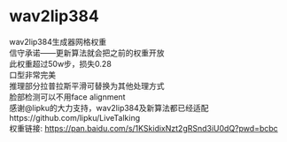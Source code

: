 # wav2lip384
wav2lip384生成器网格权重   
信守承诺——更新算法就会把之前的权重开放  
此权重超过50w步，损失0.28  
口型非常完美  
推理部分拉普拉斯平滑可替换为其他处理方式  
脸部检测可以不用face alignment   
感谢@lipku的大力支持，wav2lip384及新算法都已经适配https://github.com/lipku/LiveTalking        
权重链接: https://pan.baidu.com/s/1KSkidixNzt2gRSnd3iU0dQ?pwd=bcbc    
